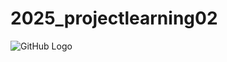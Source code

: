 # 2025_projectlearning02

![GitHub Logo]("D:\软件数据\1684692583\nt_qq\nt_data\Pic\2025-05\Ori\f30b6cb75bc5d19290697cd16f592dec.png")


